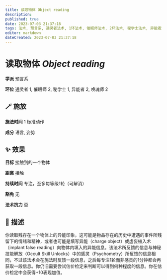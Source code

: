 ```yaml
---
title: 读取物体 Object reading
description: 
published: true
date: 2023-07-03 21:37:18
tags: 法术, 预言系, 通灵者法术, 1环法术, 催眠师法术, 2环法术, 秘学士法术, 异能者法术, 唤魂师法术
editor: markdown
dateCreated: 2023-07-03 21:37:18
---
```


# **读取物体** *Object reading*

**学派** 预言系 

**环位** 通灵者 1, 催眠师 2, 秘学士 1, 异能者 2, 唤魂师 2

## 🪄 施放

**施法时间** 1 标准动作

**成分** 语言, 姿势

## ✨ 效果 

**目标** 接触到的一个物体 

**距离** 接触  

**持续时间** 专注，至多每等级1轮（可解消） 

**豁免** 无

**法术抗力** 否

## 📖 描述

你读取残存在一个物体上的异能印象，这可能是物品存在的历史中遭遇的事件所残留下的情绪和精神，或者也可能是填写异能（charge object）或虚妄植入术（implant false reading）向物体内填入的异能信息。该法术所反馈的信息与神秘技能解放（Occult Skill Unlocks）中的感灵（Psychometry）所反馈的信息相同，不过该法术会在施法时反馈一段信息，之后每专注1轮而非感灵的1分钟都会再获取一段信息。你仍旧需要尝试估价检定来判断可以得到何种程度的信息。你在估价检定中会获得+10表现加值。
    